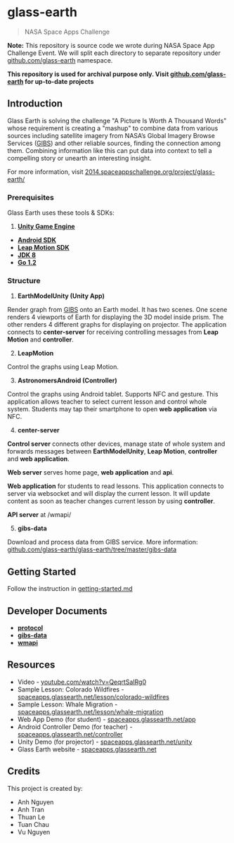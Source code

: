 glass-earth
===========

> NASA Space Apps Challenge

**Note:** This repository is source code we wrote during NASA Space App Challenge Event. We will split each directory to separate repository under [github.com/glass-earth](http://github.com/glass-earth) namespace.

**This repository is used for archival purpose only. Visit [github.com/glass-earth](http://github.com/glass-earth) for up-to-date projects**

## Introduction

Glass Earth is solving the challenge "A Picture Is Worth A Thousand Words" whose requirement is creating a "mashup" to combine data from various sources including satellite imagery from NASA’s Global Imagery Browse Services ([GIBS](https://wiki.earthdata.nasa.gov/display/GIBS/GIBS+Available+Imagery+Products)) and other reliable sources, finding the connection among them. Combining information like this can put data into context to tell a compelling story or unearth an interesting insight.

For more information, visit [2014.spaceappschallenge.org/project/glass-earth/](https://2014.spaceappschallenge.org/project/glass-earth/)

### Prerequisites

Glass Earth uses these tools & SDKs:

1. **[Unity Game Engine](https://unity3d.com/)**
* **[Android SDK](http://developer.android.com/sdk)**
* **[Leap Motion SDK](https://www.leapmotion.com/developers)**
* **[JDK 8](http://www.oracle.com/technetwork/java/javase)**
* **[Go 1.2](http://golang.org)**

### Structure

1. **EarthModelUnity (Unity App)**

  Render graph from [GIBS](https://wiki.earthdata.nasa.gov/display/GIBS/GIBS+Available+Imagery+Products) onto an Earth model. It has two scenes. One scene renders 4 viewports of Earth for displaying the 3D model inside prism. The other renders 4 different graphs for displaying on projector. The application connects to **center-server** for receiving controlling messages from **Leap Motion** and **controller**.

2. **LeapMotion**

  Control the graphs using Leap Motion.

3. **AstronomersAndroid (Controller)**

  Control the graphs using Android tablet. Supports NFC and gesture. This application allows teacher to select current lesson and control whole system. Students may tap their smartphone to open **web application** via NFC.

4. **center-server**

  **Control server** connects other devices, manage state of whole system and forwards messages between **EarthModelUnity**, **Leap Motion**, **controller** and **web application**.

  **Web server** serves home page, **web application** and **api**.

  **Web application** for students to read lessons. This application connects to server via websocket and will display the current lesson. It will update content as soon as teacher changes current lesson by using **controller**.

  **API server** at /wmapi/

5. **gibs-data**

  Download and process data from GIBS service. More information: [github.com/glass-earth/glass-earth/tree/master/gibs-data](https://github.com/glass-earth/glass-earth/tree/master/gibs-data)

## Getting Started

Follow the instruction in [getting-started.md](https://github.com/glass-earth/glass-earth/blob/master/getting-started.md)

## Developer Documents

* **[protocol](https://github.com/glass-earth/glass-earth/blob/master/protocol.md)**
* **[gibs-data](https://github.com/glass-earth/glass-earth/tree/master/gibs-data)**
* **[wmapi](https://github.com/glass-earth/glass-earth/blob/master/wmapi.md)**

## Resources

* Video - [youtube.com/watch?v=QeqrtSaIRg0](https://www.youtube.com/watch?v=QeqrtSaIRg0)
* Sample Lesson: Colorado Wildfires - [spaceapps.glassearth.net/lesson/colorado-wildfires](http://spaceapps.glassearth.net/lesson/colorado-wildfires)
* Sample Lesson: Whale Migration - [spaceapps.glassearth.net/lesson/whale-migration](http://spaceapps.glassearth.net/lesson/whale-migration)
* Web App Demo (for student) - [spaceapps.glassearth.net/app](http://spaceapps.glassearth.net/app)
* Android Controller Demo (for teacher) - [spaceapps.glassearth.net/controller](http://spaceapps.glassearth.net/controller)
* Unity Demo (for projector) - [spaceapps.glassearth.net/unity](http://spaceapps.glassearth.net/unity)
* Glass Earth website - [spaceapps.glassearth.net](http://spaceapps.glassearth.net/)

## Credits

This project is created by:

* Anh Nguyen
* Anh Tran
* Thuan Le
* Tuan Chau
* Vu Nguyen
